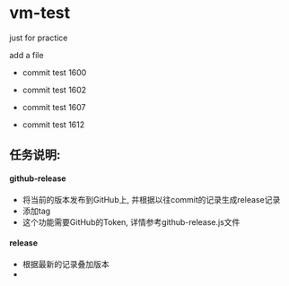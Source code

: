 # vm-test
just for practice

add a file

- commit test 1600
- commit test 1602
- commit test 1607

- commit test 1612

## 任务说明:

#### github-release

- 将当前的版本发布到GitHub上, 并根据以往commit的记录生成release记录
- 添加tag
- 这个功能需要GitHub的Token, 详情参考github-release.js文件

#### release

- 根据最新的记录叠加版本
-